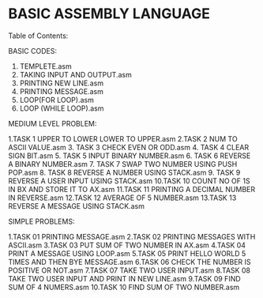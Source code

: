 # BASIC ASSEMBLY LANGUAGE
Table of Contents:

BASIC CODES:
1. TEMPLETE.asm
2. TAKING INPUT AND OUTPUT.asm
3. PRINTING NEW LINE.asm
4. PRINTING MESSAGE.asm
5. LOOP(FOR LOOP).asm
6. LOOP (WHILE LOOP).asm

MEDIUM LEVEL PROBLEM:

1.TASK 1 UPPER TO LOWER LOWER TO UPPER.asm
2.TASK 2 NUM TO ASCII VALUE.asm
3. TASK 3 CHECK EVEN OR ODD.asm
4. TASK 4 CLEAR SIGN BIT.asm
5. TASK 5 INPUT BINARY NUMBER.asm
6. TASK 6 REVERSE A BINARY NUMBER.asm
7. TASK 7 SWAP TWO NUMBER USING PUSH POP.asm
8. TASK 8 REVERSE A NUMBER USING STACK.asm
9. TASK 9 REVERSE A USER INPUT USING STACK.asm
10.TASK 10 COUNT NO OF 1S IN BX AND STORE IT TO AX.asm
11.TASK 11 PRINTING A DECIMAL NUMBER IN REVERSE.asm
12.TASK 12 AVERAGE OF 5 NUMBER.asm
13.TASK 13 REVERSE A MESSAGE USING STACK.asm

SIMPLE PROBLEMS:

1.TASK 01 PRINTING MESSAGE.asm
2.TASK 02 PRINTING MESSAGES WITH ASCII.asm
3.TASK 03 PUT SUM OF TWO NUMBER IN AX.asm
4.TASK 04 PRINT A MESSAGE USING LOOP.asm
5.TASK 05 PRINT HELLO WORLD 5 TIMES AND THEN BYE MESSAGE.asm
6.TASK 06 CHECK THE NUMBER IS POSITIVE OR NOT.asm
7.TASK 07 TAKE TWO USER INPUT.asm
8.TASK 08 TAKE TWO USER INPUT AND PRINT IN NEW LINE.asm
9.TASK 09 FIND SUM OF 4 NUMERS.asm
10.TASK 10 FIND SUM OF TWO NUMBER.asm




